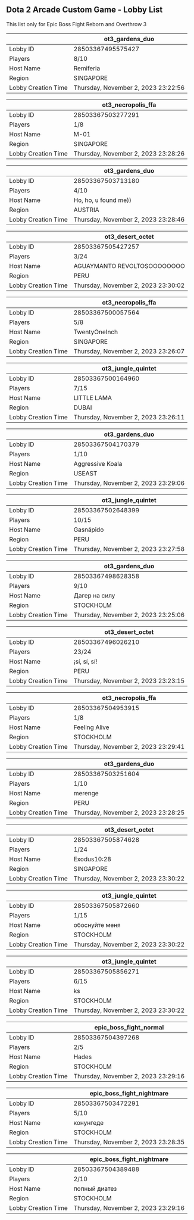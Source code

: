 ## Dota 2 Arcade Custom Game - Lobby List

This list only for Epic Boss Fight Reborn and Overthrow 3

|  | ot3_gardens_duo |
| ------ | ------ |
| Lobby ID | 28503367495575427 |
| Players | 8/10 |
| Host Name | Remiferia |
| Region | SINGAPORE |
| Lobby Creation Time | Thursday, November 2, 2023 23:22:56 |


|  | ot3_necropolis_ffa |
| ------ | ------ |
| Lobby ID | 28503367503277291 |
| Players | 1/8 |
| Host Name | М-01 |
| Region | SINGAPORE |
| Lobby Creation Time | Thursday, November 2, 2023 23:28:26 |


|  | ot3_gardens_duo |
| ------ | ------ |
| Lobby ID | 28503367503713180 |
| Players | 4/10 |
| Host Name | Ho, ho, u found me)) |
| Region | AUSTRIA |
| Lobby Creation Time | Thursday, November 2, 2023 23:28:46 |


|  | ot3_desert_octet |
| ------ | ------ |
| Lobby ID | 28503367505427257 |
| Players | 3/24 |
| Host Name | AGUAYMANTO REVOLTOSOOOOOOOO |
| Region | PERU |
| Lobby Creation Time | Thursday, November 2, 2023 23:30:02 |


|  | ot3_necropolis_ffa |
| ------ | ------ |
| Lobby ID | 28503367500057564 |
| Players | 5/8 |
| Host Name | TwentyOneInch |
| Region | SINGAPORE |
| Lobby Creation Time | Thursday, November 2, 2023 23:26:07 |


|  | ot3_jungle_quintet |
| ------ | ------ |
| Lobby ID | 28503367500164960 |
| Players | 7/15 |
| Host Name | LITTLE LAMA |
| Region | DUBAI |
| Lobby Creation Time | Thursday, November 2, 2023 23:26:11 |


|  | ot3_gardens_duo |
| ------ | ------ |
| Lobby ID | 28503367504170379 |
| Players | 1/10 |
| Host Name | Aggressive Koala |
| Region | USEAST |
| Lobby Creation Time | Thursday, November 2, 2023 23:29:06 |


|  | ot3_jungle_quintet |
| ------ | ------ |
| Lobby ID | 28503367502648399 |
| Players | 10/15 |
| Host Name | Gasnápido |
| Region | PERU |
| Lobby Creation Time | Thursday, November 2, 2023 23:27:58 |


|  | ot3_gardens_duo |
| ------ | ------ |
| Lobby ID | 28503367498628358 |
| Players | 9/10 |
| Host Name | Дагер на силу |
| Region | STOCKHOLM |
| Lobby Creation Time | Thursday, November 2, 2023 23:25:06 |


|  | ot3_desert_octet |
| ------ | ------ |
| Lobby ID | 28503367496026210 |
| Players | 23/24 |
| Host Name | ¡sí, sí, sí! |
| Region | PERU |
| Lobby Creation Time | Thursday, November 2, 2023 23:23:15 |


|  | ot3_necropolis_ffa |
| ------ | ------ |
| Lobby ID | 28503367504953915 |
| Players | 1/8 |
| Host Name | Feeling Alive |
| Region | STOCKHOLM |
| Lobby Creation Time | Thursday, November 2, 2023 23:29:41 |


|  | ot3_gardens_duo |
| ------ | ------ |
| Lobby ID | 28503367503251604 |
| Players | 1/10 |
| Host Name | merenge |
| Region | PERU |
| Lobby Creation Time | Thursday, November 2, 2023 23:28:25 |


|  | ot3_desert_octet |
| ------ | ------ |
| Lobby ID | 28503367505874628 |
| Players | 1/24 |
| Host Name | Exodus10:28 |
| Region | SINGAPORE |
| Lobby Creation Time | Thursday, November 2, 2023 23:30:22 |


|  | ot3_jungle_quintet |
| ------ | ------ |
| Lobby ID | 28503367505872660 |
| Players | 1/15 |
| Host Name | обоснуйте меня |
| Region | STOCKHOLM |
| Lobby Creation Time | Thursday, November 2, 2023 23:30:22 |


|  | ot3_jungle_quintet |
| ------ | ------ |
| Lobby ID | 28503367505856271 |
| Players | 6/15 |
| Host Name | ks |
| Region | STOCKHOLM |
| Lobby Creation Time | Thursday, November 2, 2023 23:30:22 |


|  | epic_boss_fight_normal |
| ------ | ------ |
| Lobby ID | 28503367504397268 |
| Players | 2/5 |
| Host Name | Hades |
| Region | STOCKHOLM |
| Lobby Creation Time | Thursday, November 2, 2023 23:29:16 |


|  | epic_boss_fight_nightmare |
| ------ | ------ |
| Lobby ID | 28503367503472291 |
| Players | 5/10 |
| Host Name | конунгеде |
| Region | STOCKHOLM |
| Lobby Creation Time | Thursday, November 2, 2023 23:28:35 |


|  | epic_boss_fight_nightmare |
| ------ | ------ |
| Lobby ID | 28503367504389488 |
| Players | 2/10 |
| Host Name | попный диатез |
| Region | STOCKHOLM |
| Lobby Creation Time | Thursday, November 2, 2023 23:29:16 |


